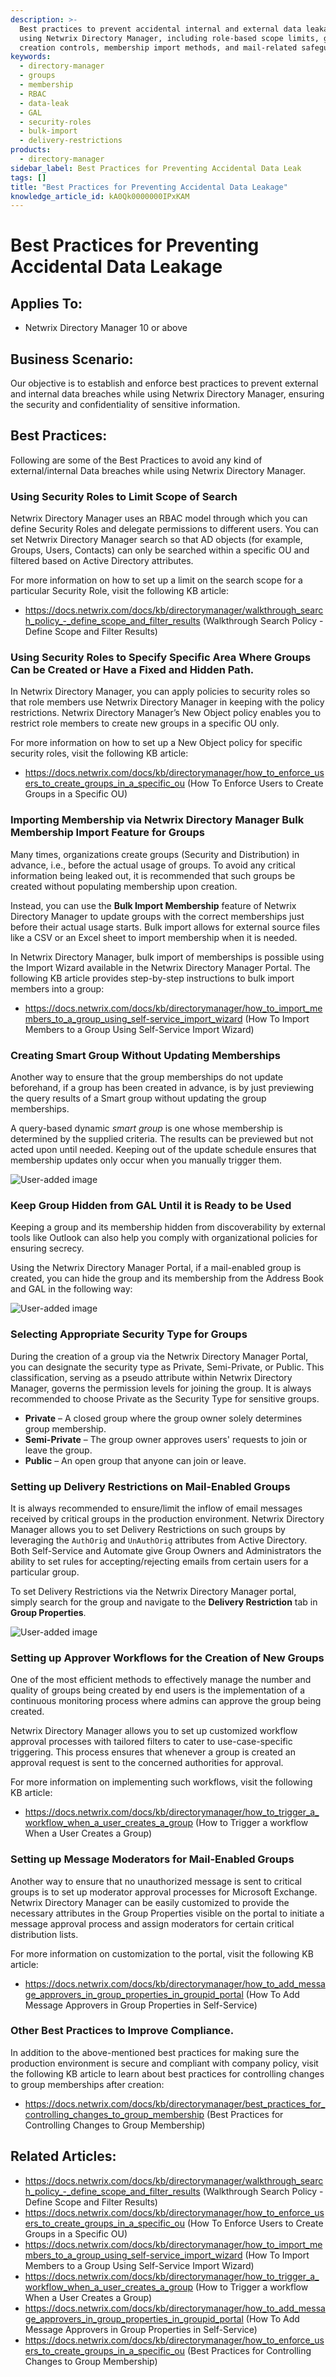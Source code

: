 ```yaml
---
description: >-
  Best practices to prevent accidental internal and external data leakage when
  using Netwrix Directory Manager, including role-based scope limits, group
  creation controls, membership import methods, and mail-related safeguards.
keywords:
  - directory-manager
  - groups
  - membership
  - RBAC
  - data-leak
  - GAL
  - security-roles
  - bulk-import
  - delivery-restrictions
products:
  - directory-manager
sidebar_label: Best Practices for Preventing Accidental Data Leak
tags: []
title: "Best Practices for Preventing Accidental Data Leakage"
knowledge_article_id: kA0Qk0000000IPxKAM
---
```


# Best Practices for Preventing Accidental Data Leakage

## Applies To:
- Netwrix Directory Manager 10 or above

## Business Scenario:
Our objective is to establish and enforce best practices to prevent external and internal data breaches while using Netwrix Directory Manager, ensuring the security and confidentiality of sensitive information.

## Best Practices:
Following are some of the Best Practices to avoid any kind of external/internal Data breaches while using Netwrix Directory Manager.

### Using Security Roles to Limit Scope of Search
Netwrix Directory Manager uses an RBAC model through which you can define Security Roles and delegate permissions to different users. You can set Netwrix Directory Manager search so that AD objects (for example, Groups, Users, Contacts) can only be searched within a specific OU and filtered based on Active Directory attributes.

For more information on how to set up a limit on the search scope for a particular Security Role, visit the following KB article:

- https://docs.netwrix.com/docs/kb/directorymanager/walkthrough_search_policy_-_define_scope_and_filter_results (Walkthrough Search Policy - Define Scope and Filter Results)

### Using Security Roles to Specify Specific Area Where Groups Can be Created or Have a Fixed and Hidden Path.
In Netwrix Directory Manager, you can apply policies to security roles so that role members use Netwrix Directory Manager in keeping with the policy restrictions. Netwrix Directory Manager’s New Object policy enables you to restrict role members to create new groups in a specific OU only.

For more information on how to set up a New Object policy for specific security roles, visit the following KB article:

- https://docs.netwrix.com/docs/kb/directorymanager/how_to_enforce_users_to_create_groups_in_a_specific_ou (How To Enforce Users to Create Groups in a Specific OU)

### Importing Membership via Netwrix Directory Manager Bulk Membership Import Feature for Groups
Many times, organizations create groups (Security and Distribution) in advance, i.e., before the actual usage of groups. To avoid any critical information being leaked out, it is recommended that such groups be created without populating membership upon creation.

Instead, you can use the **Bulk Import Membership** feature of Netwrix Directory Manager to update groups with the correct memberships just before their actual usage starts. Bulk import allows for external source files like a CSV or an Excel sheet to import membership when it is needed.

In Netwrix Directory Manager, bulk import of memberships is possible using the Import Wizard available in the Netwrix Directory Manager Portal. The following KB article provides step-by-step instructions to bulk import members into a group:

- https://docs.netwrix.com/docs/kb/directorymanager/how_to_import_members_to_a_group_using_self-service_import_wizard (How To Import Members to a Group Using Self-Service Import Wizard)

### Creating Smart Group Without Updating Memberships
Another way to ensure that the group memberships do not update beforehand, if a group has been created in advance, is by just previewing the query results of a Smart group without updating the group memberships.

A query-based dynamic *smart group* is one whose membership is determined by the supplied criteria. The results can be previewed but not acted upon until needed. Keeping out of the update schedule ensures that membership updates only occur when you manually trigger them.

![User-added image](images/ka0Qk000000Dg6H_0EMQk000001iOqr.png)

### Keep Group Hidden from GAL Until it is Ready to be Used
Keeping a group and its membership hidden from discoverability by external tools like Outlook can also help you comply with organizational policies for ensuring secrecy.

Using the Netwrix Directory Manager Portal, if a mail-enabled group is created, you can hide the group and its membership from the Address Book and GAL in the following way:

![User-added image](images/ka0Qk000000Dg6H_0EMQk000001iOsT.png)

### Selecting Appropriate Security Type for Groups
During the creation of a group via the Netwrix Directory Manager Portal, you can designate the security type as Private, Semi-Private, or Public. This classification, serving as a pseudo attribute within Netwrix Directory Manager, governs the permission levels for joining the group. It is always recommended to choose Private as the Security Type for sensitive groups.

- **Private** – A closed group where the group owner solely determines group membership.
- **Semi-Private** – The group owner approves users' requests to join or leave the group.
- **Public** – An open group that anyone can join or leave.

### Setting up Delivery Restrictions on Mail-Enabled Groups
It is always recommended to ensure/limit the inflow of email messages received by critical groups in the production environment. Netwrix Directory Manager allows you to set Delivery Restrictions on such groups by leveraging the `AuthOrig` and `UnAuthOrig` attributes from Active Directory. Both Self-Service and Automate give Group Owners and Administrators the ability to set rules for accepting/rejecting emails from certain users for a particular group.

To set Delivery Restrictions via the Netwrix Directory Manager portal, simply search for the group and navigate to the **Delivery Restriction** tab in **Group Properties**.

![User-added image](images/ka0Qk000000Dg6H_0EMQk000001iOu5.png)

### Setting up Approver Workflows for the Creation of New Groups
One of the most efficient methods to effectively manage the number and quality of groups being created by end users is the implementation of a continuous monitoring process where admins can approve the group being created.

Netwrix Directory Manager allows you to set up customized workflow approval processes with tailored filters to cater to use-case-specific triggering. This process ensures that whenever a group is created an approval request is sent to the concerned authorities for approval.

For more information on implementing such workflows, visit the following KB article:

- https://docs.netwrix.com/docs/kb/directorymanager/how_to_trigger_a_workflow_when_a_user_сreates_a_group (How to Trigger a workflow When a User Сreates a Group)

### Setting up Message Moderators for Mail-Enabled Groups
Another way to ensure that no unauthorized message is sent to critical groups is to set up moderator approval processes for Microsoft Exchange. Netwrix Directory Manager can be easily customized to provide the necessary attributes in the Group Properties visible on the portal to initiate a message approval process and assign moderators for certain critical distribution lists.

For more information on customization to the portal, visit the following KB article:

- https://docs.netwrix.com/docs/kb/directorymanager/how_to_add_message_approvers_in_group_properties_in_groupid_portal (How To Add Message Approvers in Group Properties in Self-Service)

### Other Best Practices to Improve Compliance.
In addition to the above-mentioned best practices for making sure the production environment is secure and compliant with company policy, visit the following KB article to learn about best practices for controlling changes to group memberships after creation:

- https://docs.netwrix.com/docs/kb/directorymanager/best_practices_for_controlling_changes_to_group_membership (Best Practices for Controlling Changes to Group Membership)

## Related Articles:
- https://docs.netwrix.com/docs/kb/directorymanager/walkthrough_search_policy_-_define_scope_and_filter_results (Walkthrough Search Policy - Define Scope and Filter Results)
- https://docs.netwrix.com/docs/kb/directorymanager/how_to_enforce_users_to_create_groups_in_a_specific_ou (How To Enforce Users to Create Groups in a Specific OU)
- https://docs.netwrix.com/docs/kb/directorymanager/how_to_import_members_to_a_group_using_self-service_import_wizard (How To Import Members to a Group Using Self-Service Import Wizard)
- https://docs.netwrix.com/docs/kb/directorymanager/how_to_trigger_a_workflow_when_a_user_сreates_a_group (How to Trigger a workflow When a User Сreates a Group)
- https://docs.netwrix.com/docs/kb/directorymanager/how_to_add_message_approvers_in_group_properties_in_groupid_portal (How To Add Message Approvers in Group Properties in Self-Service)
- https://docs.netwrix.com/docs/kb/directorymanager/how_to_enforce_users_to_create_groups_in_a_specific_ou (Best Practices for Controlling Changes to Group Membership)
